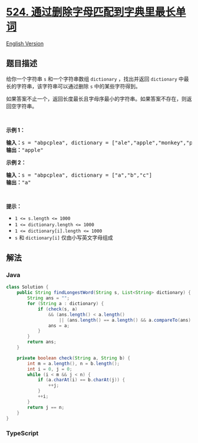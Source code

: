 # [524. 通过删除字母匹配到字典里最长单词](https://leetcode.cn/problems/longest-word-in-dictionary-through-deleting)

[English Version](/solution/0500-0599/0524.Longest%20Word%20in%20Dictionary%20through%20Deleting/README_EN.md)

## 题目描述

<!-- 这里写题目描述 -->

<p>给你一个字符串 <code>s</code> 和一个字符串数组 <code>dictionary</code> ，找出并返回&nbsp;<code>dictionary</code> 中最长的字符串，该字符串可以通过删除 <code>s</code> 中的某些字符得到。</p>

<p>如果答案不止一个，返回长度最长且字母序最小的字符串。如果答案不存在，则返回空字符串。</p>

<p>&nbsp;</p>

<p><strong>示例 1：</strong></p>

<pre>
<strong>输入：</strong>s = "abpcplea", dictionary = ["ale","apple","monkey","plea"]
<strong>输出：</strong>"apple"
</pre>

<p><strong>示例 2：</strong></p>

<pre>
<strong>输入：</strong>s = "abpcplea", dictionary = ["a","b","c"]
<strong>输出：</strong>"a"
</pre>

<p>&nbsp;</p>

<p><strong>提示：</strong></p>

<ul>
	<li><code>1 &lt;= s.length &lt;= 1000</code></li>
	<li><code>1 &lt;= dictionary.length &lt;= 1000</code></li>
	<li><code>1 &lt;= dictionary[i].length &lt;= 1000</code></li>
	<li><code>s</code> 和 <code>dictionary[i]</code> 仅由小写英文字母组成</li>
</ul>

## 解法

### **Java**

```java
class Solution {
    public String findLongestWord(String s, List<String> dictionary) {
        String ans = "";
        for (String a : dictionary) {
            if (check(s, a)
                && (ans.length() < a.length()
                    || (ans.length() == a.length() && a.compareTo(ans) < 0))) {
                ans = a;
            }
        }
        return ans;
    }

    private boolean check(String a, String b) {
        int m = a.length(), n = b.length();
        int i = 0, j = 0;
        while (i < m && j < n) {
            if (a.charAt(i) == b.charAt(j)) {
                ++j;
            }
            ++i;
        }
        return j == n;
    }
}
```

### **TypeScript**
